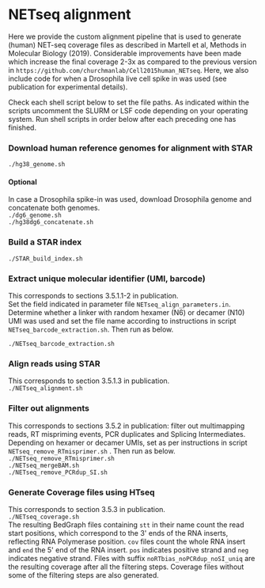 # NETseq alignment
Here we provide the custom alignment pipeline that is used to generate (human) NET-seq coverage files as described in Martell et al, Methods in Molecular Biology (2019). Considerable improvements have been made which increase the final coverage 2-3x as compared to the previous version in `https://github.com/churchmanlab/Cell2015human_NETseq`. Here, we also include code for when a Drosophila live cell spike in was used (see publication for experimental details). 

Check each shell script below to set the file paths. As indicated within the scripts uncomment the SLURM or LSF code depending on your operating system. Run shell scripts in order below after each preceding one has finished.

### Download human reference genomes for alignment with STAR
`./hg38_genome.sh`

#### Optional
In case a Drosophila spike-in was used, download Drosophila genome and concatenate both genomes.  
`./dg6_genome.sh`  
`./hg38dg6_concatenate.sh`

### Build a STAR index
`./STAR_build_index.sh`

### Extract unique molecular identifier (UMI, barcode)
This corresponds to sections 3.5.1.1-2 in publication.  
Set the field indicated in parameter file `NETseq_align_parameters.in`. 
Determine whether a linker with random hexamer (N6) or decamer (N10) UMI was used and set the file name according to instructions in script `NETseq_barcode_extraction.sh`. Then run as below.
  
`./NETseq_barcode_extraction.sh`

### Align reads using STAR
This corresponds to section 3.5.1.3 in publication.  
`./NETseq_alignment.sh`

### Filter out alignments 
This corresponds to sections 3.5.2 in publication: filter out multimapping reads, RT mispriming events, PCR duplicates and Splicing Intermediates.  
Depending on hexamer or decamer UMIs, set as per instructions in script `NETseq_remove_RTmisprimer.sh` . Then run as below.  
`./NETseq_remove_RTmisprimer.sh`  
`./NETseq_mergeBAM.sh`  
`./NETseq_remove_PCRdup_SI.sh`  

### Generate Coverage files using HTseq
This corresponds to section 3.5.3 in publication.  
`./NETseq_coverage.sh`  
The resulting BedGraph files containing `stt` in their name count the read start positions, which correspond to the 3' ends of the RNA inserts, reflecting RNA Polymerase position. `cov` files count the whole RNA insert and `end` the 5' end of the RNA insert. `pos` indicates positive strand and `neg` indicates negative strand. Files with suffix `noRTbias_noPCRdup_noSI_uniq` are the resulting coverage after all the filtering steps. Coverage files without some of the filtering steps are also generated.